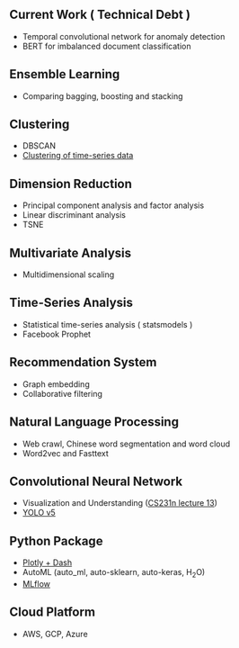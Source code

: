 ## Current Work ( Technical Debt )
- Temporal convolutional network for anomaly detection
- BERT for imbalanced document classification

## Ensemble Learning
- Comparing bagging, boosting and stacking

## Clustering
- DBSCAN
- [Clustering of time-series data](https://www.intechopen.com/online-first/clustering-of-time-series-data) 

## Dimension Reduction
- Principal component analysis and factor analysis
- Linear discriminant analysis
- TSNE

## Multivariate Analysis
- Multidimensional scaling

## Time-Series Analysis
- Statistical time-series analysis ( statsmodels )
- Facebook Prophet

## Recommendation System
- Graph embedding
- Collaborative filtering

## Natural Language Processing
- Web crawl, Chinese word segmentation and word cloud
- Word2vec and Fasttext

## Convolutional Neural Network
- Visualization and Understanding ([CS231n lecture 13](http://cs231n.stanford.edu/syllabus.html))
- [YOLO v5](https://github.com/ultralytics/yolov5)

## Python Package
- [Plotly + Dash](https://dash.plotly.com/)
- AutoML (auto_ml, auto-sklearn, auto-keras, H<sub>2</sub>O)
- [MLflow](https://github.com/mlflow/mlflow)

## Cloud Platform
- AWS, GCP, Azure